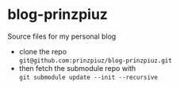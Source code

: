 # blog-prinzpiuz
Source files for my personal blog

- clone the repo  
```git@github.com:prinzpiuz/blog-prinzpiuz.git```  
- then fetch the submodule repo with  
```git submodule update --init --recursive```
